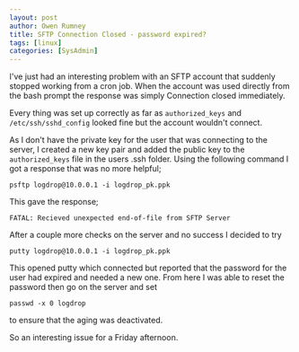 ```yaml
---
layout: post
author: Owen Rumney
title: SFTP Connection Closed - password expired?
tags: [linux]
categories: [SysAdmin]
---
```


I've just had an interesting problem with an SFTP account that suddenly stopped working from a cron job. When the account was used directly from the bash prompt the response was simply Connection closed immediately.

Every thing was set up correctly as far as `authorized_keys` and `/etc/ssh/sshd_config` looked fine but the account wouldn't connect.

As I don't have the private key for the user that was connecting to the server, I created a new key pair and added the public key to the `authorized_keys` file in the users .ssh folder. Using the following command I got a response that was no more helpful;

    psftp logdrop@10.0.0.1 -i logdrop_pk.ppk

This gave the response;

    FATAL: Recieved unexpected end-of-file from SFTP Server

After a couple more checks on the server and no success I decided to try

    putty logdrop@10.0.0.1 -i logdrop_pk.ppk

This opened putty which connected but reported that the password for the user had expired and needed a new one. From here I was able to reset the password then go on the server and set

    passwd -x 0 logdrop

to ensure that the aging was deactivated.

So an interesting issue for a Friday afternoon.
